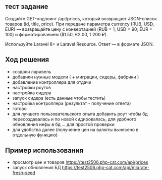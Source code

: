 
## тест задание

Создайте GET-эндпоинт /api/prices, 
который возвращает JSON-список товаров (id, title, price).
При передаче параметра currency (RUB, USD, EUR) — возвращайте цену 
с конвертацией (RUB = 1; USD = 90; EUR = 100) 
и форматированием ($1.50, €2.00, 1 200 ₽).

Используйте Laravel 8+ и Laravel Resource. Ответ — в формате JSON.

## Ход решения

+ создали ларавель
+ добавили нужные модели ( + миграции, сидеры, фабрики )
+ добавление контроллера для отдачи
+ настройки роутов
+ настройка сидера
+ запуск сидера (есть данные чтобы тестить)
+ настройка контроллера (результат - получение ответа)
+ готово
+ для лучшего пользовательского опыта добавить роут чтобы бд пересоздавалась и по новой сидировалась, для удобного обновления инфы в бд ... для простой проверки
+ для удобства далее (получение цен на валюты вынесено в отдельную функцию)


## Пример использования
+ просмотр цен и товаров https://test2506.php-cat.com/api/prices
+ запуск обновления БД https://test2506.php-cat.com/api/migrate-fresh-seed
